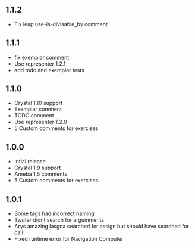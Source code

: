 ## 1.1.2

- Fix leap use-is-divisable_by comment

## 1.1.1

- fix exemplar comment
- Use representer 1.2.1
- add todo and exemplar tests

## 1.1.0

- Crystal 1.10 support
- Exemplar comment
- TODO comment
- Use representer 1.2.0
- 5 Custom comments for exercises

## 1.0.0

- Intial release
- Crystal 1.9 support
- Ameba 1.5 comments
- 5 Custom comments for exercises

## 1.0.1

- Some tags had incorrect naming
- Twofer didnt search for argumments
- Arys amazing lasgna searched for assign but should have searched for call
- Fixed runtime error for Navigation Computer
